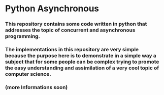 # **Python Asynchronous**

### This repository contains some code written in python that addresses the topic of concurrent and asynchronous programming.

### The implementations in this repository are very simple because the purpose here is to demonstrate in a simple way a subject that for some people can be complex trying to promote the easy understanding and assimilation of a very cool topic of computer science.

### (more Informations soon)